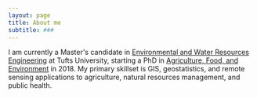 ```yaml
---
layout: page
title: About me
subtitle: ###
---
```


I am currently a Master's candidate in [Environmental and Water Resources Engineering](https://www.engineering.tufts.edu/cee) at Tufts University, starting a PhD in [Agriculture, Food, and Environment](https://www.nutrition.tufts.edu) in 2018. My primary skillset is GIS, geostatistics, and remote sensing applications to agriculture, natural resources management, and public health. 

